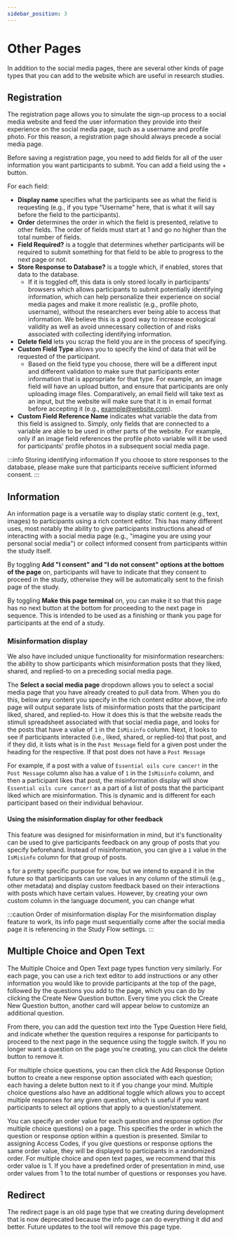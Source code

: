 ```yaml
---
sidebar_position: 3
---
```


# Other Pages

In addition to the social media pages, there are several other kinds of page types that you can add to the website which are useful in research studies.

## Registration

The registration page allows you to simulate the sign-up process to a social media website and feed the user information they provide into their experience on the social media page, such as a username and profile photo. For this reason, a registration page should always precede a social media page.

Before saving a registration page, you need to add fields for all of the user information you want participants to submit. You can add a field using the + button.

For each field:
* **Display name** specifies what the participants see as what the field is requesting (e.g., if you type "Username" here, that is what it will say before the field to the participants).
* **Order** determines the order in which the field is presented, relative to other fields. The order of fields must start at 1 and go no higher than the total number of fields. 
* **Field Required?** is a toggle that determines whether participants will be required to submit something for that field to be able to progress to the next page or not.
* **Store Response to Database?** is a toggle which, if enabled, stores that data to the database.
    * If it is toggled off, this data is only stored locally in participants' browsers which allows participants to submit potentially identifying information, which can help personalize their experience on social media pages and make it more realistic (e.g., profile photo, username), without the researchers ever being able to access that information. We believe this is a good way to increase ecological validity as well as avoid unnecessary collection of and risks associated with collecting identifying information.
* **Delete field** lets you scrap the field you are in the process of specifying.
* **Custom Field Type** allows you to specify the kind of data that will be requested of the participant.
    * Based on the field type you choose, there will be a different input and different validation to make sure that participants enter information that is appropriate for that type. For example, an image field will have an upload button, and ensure that participants are only uploading image files. Comparatively, an email field will take text as an input, but the website will make sure that it is in email format before accepting it (e.g., example@website.com).
* **Custom Field Reference Name** indicates what variable the data from this field is assigned to. Simply, only fields that are connected to a variable are able to be used in other parts of the website. For example, only if an image field references the profile photo variable will it be used for participants' profile photos in a subsequent social media page.

:::info Storing identifying information
If you choose to store responses to the database, please make sure that participants receive sufficient informed consent.
:::

## Information

An information page is a versatile way to display static content (e.g., text, images) to participants using a rich content editor. This has many different uses, most notably the ability to give participants instructions ahead of interacting with a social media page (e.g., "imagine you are using your personal social media") or collect informed consent from participants within the study itself.

By toggling **Add "I consent" and "I do not consent" options at the bottom of the page** on, participants will have to indicate that they consent to proceed in the study, otherwise they will be automatically sent to the finish page of the study.

By toggling **Make this page terminal** on, you can make it so that this page has no next button at the bottom for proceeding to the next page in sequence. This is intended to be used as a finishing or thank you page for participants at the end of a study.

### Misinformation display

We also have included unique functionality for misinformation researchers: the ability to show participants which misinformation posts that they liked, shared, and replied-to on a preceding social media page.

The **Select a social media page** dropdown allows you to select a social media page that you have already created to pull data from. When you do this, below any content you specify in the rich content editor above, the info page will output separate lists of misinformation posts that the participant liked, shared, and replied-to. How it does this is that the website reads the stimuli spreadsheet associated with that social media page, and looks for the posts that have a value of `1` in the `IsMisinfo` column. Next, it looks to see if participants interacted (i.e., liked, shared, or replied-to) that post, and if they did, it lists what is in the `Post Message` field for a given post under the heading for the respective. If that post does not have a `Post Message` 

For example, if a post with a value of `Essential oils cure cancer!` in the `Post Message` column also has a value of `1` in the `IsMisinfo` column, and then a participant likes that post, the misinformation display will show `Essential oils cure cancer!` as a part of a list of posts that the participant liked which are misinformation. This is dynamic and is different for each participant based on their individual behaviour.

#### Using the misinformation display for other feedback

This feature was designed for misinformation in mind, but it's functionality can be used to give participants feedback on any group of posts that you specify beforehand. Instead of misinformation, you can give a `1` value in the `IsMisinfo` column for that group of posts.

s for a pretty specific purpose for now, but we intend to expand it in the future so that participants can use values in any column of the stimuli (e.g., other metadata) and display custom feedback based on their interactions with posts which have certain values. However, by creating your own custom column in the language document, you can change what

:::caution Order of misinformation display
For the misinformation display feature to work, its info page must sequentially come after the social media page it is referencing in the Study Flow settings.
:::

## Multiple Choice and Open Text

The Multiple Choice and Open Text page types function very similarly. For each page, you can use a rich text editor to add instructions or any other information you would like to provide participants at the top of the page, followed by the questions you add to the page, which you can do by clicking the Create New Question button. Every time you click the Create New Question button, another card will appear below to customize an additional question.

From there, you can add the question text into the Type Question Here field, and indicate whether the question requires a response for participants to proceed to the next page in the sequence using the toggle switch. If you no longer want a question on the page you're creating, you can click the delete button to remove it.

For multiple choice questions, you can then click the Add Response Option button to create a new response option associated with each question; each having a delete button next to it if you change your mind. Multiple choice questions also have an additional toggle which allows you to accept multiple responses for any given question, which is useful if you want participants to select all options that apply to a question/statement.

You can specify an order value for each question and response option (for multiple choice questions) on a page. This specifies the order in which the question or response option within a question is presented. Similar to assigning Access Codes, if you give questions or response options the same order value, they will be displayed to participants in a randomized order. For multiple choice and open text pages, we recommend that this order value is 1. If you have a predefined order of presentation in mind, use order values from 1 to the total number of questions or responses you have.

## Redirect

The redirect page is an old page type that we creating during development that is now deprecated because the info page can do everything it did and better. Future updates to the tool will remove this page type.